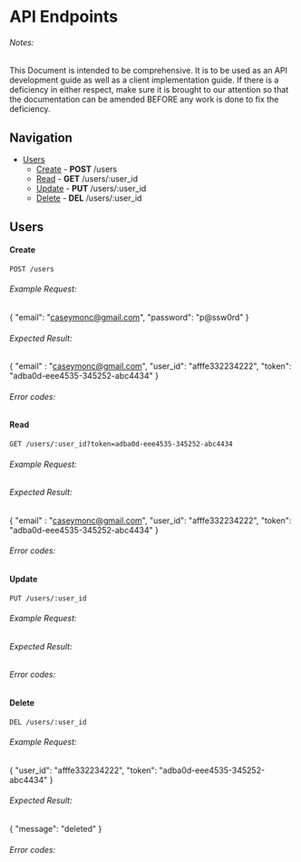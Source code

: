 # API Endpoints
###### Notes:
This Document is intended to be comprehensive. It is to
be used as an API development guide as well as a client implementation guide.
If there is a deficiency in either respect, make sure it is brought to our
attention so that the documentation can be amended BEFORE any work is done to
fix the deficiency.

## Navigation
* [Users](#users)
	* [Create](#create) - **POST** /users
	* [Read](#read) - **GET** /users/:user_id
	* [Update](#update) - **PUT** /users/:user_id
	* [Delete](#delete) - **DEL** /users/:user_id


## Users

#### Create

    POST /users

###### Example Request:
{
	"email": "caseymonc@gmail.com",
	"password": "p@ssw0rd"
}
###### Expected Result:
{
	"email" : "caseymonc@gmail.com",
	"user_id": "afffe332234222",
	"token": "adba0d-eee4535-345252-abc4434"
}
###### Error codes: <!-- TODO -->


#### Read

    GET /users/:user_id?token=adba0d-eee4535-345252-abc4434

###### Example Request:
###### Expected Result:
{
	"email" : "caseymonc@gmail.com",
	"user_id": "afffe332234222",
	"token": "adba0d-eee4535-345252-abc4434"
}
###### Error codes: <!-- TODO -->


#### Update

    PUT /users/:user_id

###### Example Request: <!-- TODO -->
###### Expected Result: <!-- TODO -->
###### Error codes: <!-- TODO -->


#### Delete

    DEL /users/:user_id

###### Example Request:
{
	"user_id": "afffe332234222",
	"token": "adba0d-eee4535-345252-abc4434"
}
###### Expected Result:
{
	"message": "deleted"
}
###### Error codes: <!-- TODO -->